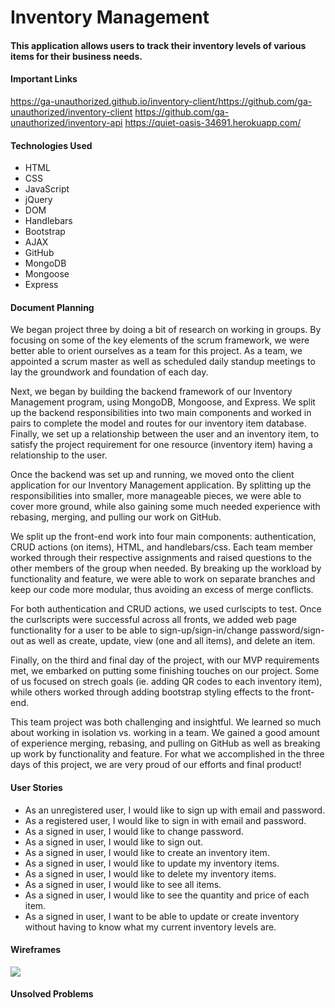 <h1>Inventory Management</h1>

<h4>This application allows users to track their inventory levels of various items for their business needs.</h4>

<h4>Important Links</h4>

https://ga-unauthorized.github.io/inventory-client/https://github.com/ga-unauthorized/inventory-client
https://github.com/ga-unauthorized/inventory-api
https://quiet-oasis-34691.herokuapp.com/

<h4>Technologies Used</h4>
<ul>
<li>HTML</li>
<li>CSS</li>
<li>JavaScript</li>
<li>jQuery</li>
<li>DOM</li>
<li>Handlebars</li>
<li>Bootstrap</li>
<li>AJAX</li>
<li>GitHub</li>
<li>MongoDB</li>
<li>Mongoose</li>
<li>Express</li>
</ul>

<h4>Document Planning</h4>
  <p>
  We began project three by doing a bit of research on working in groups. By focusing on some of the key elements of the scrum framework, we were better able to orient ourselves as a team for this project. As a team, we appointed a scrum master as well as scheduled daily standup meetings to lay the groundwork and foundation of each day.

  Next, we began by building the backend framework of our Inventory Management program, using MongoDB, Mongoose, and Express. We split up the backend responsibilities into two main components and worked in pairs to complete the model and routes for our inventory item database. Finally, we set up a relationship between the user and an inventory item, to satisfy the project requirement for one resource (inventory item) having a relationship to the user.

  Once the backend was set up and running, we moved onto the client application for our Inventory Management application. By splitting up the responsibilities into smaller, more manageable pieces, we were able to cover more ground, while also gaining some much needed experience with rebasing, merging, and pulling our work on GitHub.

  We split up the front-end work into four main components: authentication, CRUD actions (on items), HTML, and handlebars/css. Each team member worked through their respective assignments and raised questions to the other members of the group when needed. By breaking up the workload by functionality and feature, we were able to work on separate branches and keep our code more modular, thus avoiding an excess of merge conflicts.

  For both authentication and CRUD actions, we used curlscipts to test. Once the curlscripts were successful across all fronts, we added web page functionality for a user to be able to sign-up/sign-in/change password/sign-out as well as create, update, view (one and all items), and delete an item.

  Finally, on the third and final day of the project, with our MVP requirements met, we embarked on putting some finishing touches on our project. Some of us focused on strech goals (ie. adding QR codes to each inventory item), while others worked through adding bootstrap styling effects to the front-end.

  This team project was both challenging and insightful. We learned so much about working in isolation vs. working in a team. We gained a good amount of experience merging, rebasing, and pulling on GitHub as well as breaking up work by functionality and feature. For what we accomplished in the three days of this project, we are very proud of our efforts and final product!
  </p>

<h4>User Stories</h4>
<ul>
<li>As an unregistered user, I would like to sign up with email and password.</li>
<li>As a registered user, I would like to sign in with email and password.</li>
<li>As a signed in user, I would like to change password.</li>
<li>As a signed in user, I would like to sign out.</li>
<li>As a signed in user, I would like to create an inventory item.</li>
<li>As a signed in user, I would like to update my inventory items.</li>
<li>As a signed in user, I would like to delete my inventory items.</li>
<li>As a signed in user, I would like to see all items.</li>
<li>As a signed in user, I would like to see the quantity and price of each item.</li>
<li>As a signed in user, I want to be able to update or create inventory without having to know what my current inventory levels are.</li>
</ul>

<h4>Wireframes</h4>
<img src="public/wire-frames.jpg">

<h4>Unsolved Problems</h4>
<p></p>
